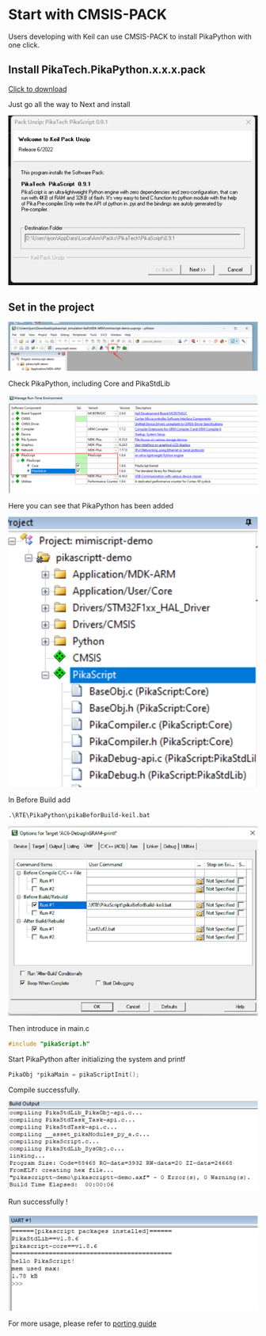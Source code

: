 # Start with CMSIS-PACK

Users developing with Keil can use CMSIS-PACK to install PikaPython with one click.

## Install PikaTech.PikaPython.x.x.x.pack

[ Click to download ](https://gitee.com/Lyon1998/pikapython/attach_files/1615398/download)

Just go all the way to Next and install

![](assets/image-20220624090014867.png)

## Set in the project

![](assets/image-20220624090340868.png)

Check PikaPython, including Core and PikaStdLib

![](assets/image-20220624090401713.png)

Here you can see that PikaPython has been added

![](assets/image-20220624090444608.png)

In Before Build add

```
.\RTE\PikaPython\pikaBeforBuild-keil.bat
```

![](assets/image-20220624090543736.png)

Then introduce in main.c

``` c
#include "pikaScript.h"
```

Start PikaPython after initializing the system and printf

``` c
PikaObj *pikaMain = pikaScriptInit();
```

Compile successfully.

![](assets/image-20220624091046123.png)

Run successfully !

![](assets/image-20220624091137190.png)

For more usage, please refer to [porting guide](index_porting.html)
